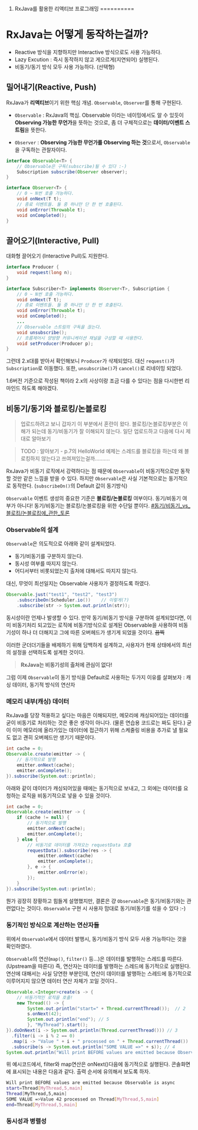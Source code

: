 1. RxJava를 활용한 리액티브 프로그래밍
==========

# RxJava는 어떻게 동작하는걸까?
* Reactive 방식을 지향하지만 Interactive 방식으로도 사용 가능하다.
* Lazy Excution : 즉시 동작하지 않고 게으르게(지연되어) 실행된다.
* 비동기/동기 방식 모두 사용 가능하다. (선택형)

## 밀어내기(Reactive, Push)
RxJava가 **리액티브**이기 위한 핵심 개념. `Observable`, `Observer`를 통해 구현된다.

* `Observable` : RxJava의 핵심. Observable 이라는 네이밍에서도 알 수 있듯이 **Observing 가능한 무언가**을 뜻하는 것으로, 좀 더 구체적으로는 **데이터/이벤트 스트림**을 뜻한다.

* `Observer` : **Observing 가능한 무언가를 Observing 하는 것**으로서, `Observable`을 구독하는 관찰자이다.

```java
interface Observable<T> {
	// Observable은 구독(subscribe)될 수 있다 :-)
	Subscription subscribe(Observer observer);
}

interface Observer<T> {
	// 0 ~ N번 호출 가능하다.
	void onNext(T t);
    // 종료 이벤트들. 둘 중 하나만 단 한 번 호출된다.
    void onError(Throwable t);
    void onCompleted();
}
```

## 끌어오기(Interactive, Pull)
대화형 끌어오기 (Interactive Pull)도 지원한다.
```java
interface Producer {
	void request(long n);
}

interface Subscriber<T> implements Observer<T>, Subscription {
	// 0 ~ N번 호출 가능하다.
	void onNext(T t);
    // 종료 이벤트들. 둘 중 하나만 단 한 번 호출된다.
    void onError(Throwable t);
    void onCompleted();
	...
    // Observable 스트림의 구독을 끊는다.
    void unsubscribe();
    // 흐름제어시 양방향 커뮤니케이션 채널을 구성할 때 사용한다.
    void setProducer(Producer p);
}
```

그런데 2.x대를 받아서 확인해보니 `Producer`가 삭제되었다. 대신 `request()`가 `Subscription`로 이동했다. 또한, `unsubscribe()`가 `cancel()`로 리네이밍 되었다.

1.6버전 기준으로 작성된 책이라 2.x의 사상이랑 조금 다를 수 있다는 점을 다시한번 리마인드 하도록 해야겠다.

## 비동기/동기와 블로킹/논블로킹
> 업로드하려고 보니 갑자기 이 부분에서 혼란이 왔다. 블로킹/논블로킹부분은 이해가 되는데 동기/비동기가 잘 이해되지 않는다. 일단 업로드하고 다음에 다시 제대로 알아보기

> TODO : 알아보기 - p.7의 HelloWorld 예제는 스레드를 블로킹을 하는데 왜 블로킹하지 않는다고 쓰여져있는걸까..........

RxJava가 비동기 로직에서 강력하다는 점 때문에 `Observable`이 비동기적으로만 동작 할 것만 같은 느낌을 받을 수 있다. 하지만 `Observable`은 사실 기본적으로는 동기적으로 동작한다. (`subscribeOn()`의 Default 값이 동기방식)

`Observable` 이벤트 생성의 중요한 기준은 **블로킹/논블로킹** 여부이다. 동기/비동기 여부가 아니다! 동기/비동기는 블로킹/논블로킹을 위한 수단일 뿐이다. [#동기/비동기_vs_블로킹/논블로킹에_관한_토론](https://www.slipp.net/questions/367)

### Observable의 설계
`Observable`은 의도적으로 아래와 같이 설계되었다.
* 동기/비동기를 구분하지 않는다.
* 동시성 여부를 따지지 않는다.
* 어디서부터 비롯되었는지 출처에 대해서도 따지지 않는다.

대신, 무엇이 최선일지는 Observable 사용자가 결정하도록 하였다.

```java
Observable.just("test1", "test2", "test3")
	.subscribeOn(Scheduler.io())	// 이렇게(?)
    .subscribe(str -> System.out.println(str));
```

동시성이란 언제나 발생할 수 있다. 만약 동기/비동기 방식을 구분하여 설계되었다면, 이미 비동기처리 되고있는 로직에 비동기방식으로 설계된 Observable을 사용하여 비동기성이 하나 더 더해지고 그에 따른 오버헤드가 생기게 되었을 것이다. ~~끔찍~~

이러한 군더더기들을 배제하기 위해 담백하게 설계하고, 사용자가 현재 상태에서의 최선의 설정을 선택하도록 설계한 것이다.

>**RxJava는 비동기성의 출처에 관심이 없다!**

그럼 이제 `Observable`이 동기 방식을 Default로 사용하는 두가지 이유를 살펴보자 : 캐싱 데이터, 동기적 방식의 연산자

### 메모리 내부(캐싱) 데이터
RxJava를 당장 적용하고 싶다는 마음은 이해되지만, 메모리에 캐싱되어있는 데이터를 굳이 비동기로 처리하는 것은 좋은 생각이 아니다. (물론 연습용 코드로는 짜도 된다.)
굳이 이미 메모리에 올라가있는 데이터에 접근하기 위해 스케줄링 비용을 추가로 낼 필요도 없고 괜히 오버헤드만 생기기 때문이다.

```java
int cache = 0;
Observable.create(emitter -> {
	// 동기적으로 발행
	emitter.onNext(cache);
    emitter.onComplete();
}).subscribe(System.out::println);
```

아래와 같이 데이터가 캐싱되어있을 때에는 동기적으로 보내고, 그 외에는 데이터를 요청하는 로직을 비동기적으로 넣을 수 있을 것이다.
```java
int cache = 0;
Observable.create(emitter -> {
	if (cache != null) {
    	// 동기적으로 발행
		emitter.onNext(cache);
    	emitter.onComplete();
    } else {
    	// 비동기로 데이터를 가져오는 requestData 호출
        requestData().subscribe(res -> {
        	emitter.onNext(cache)
            emitter.onComplete();
        }, e -> {
        	emitter.onError(e);
        });
    }
}).subscribe(System.out::println);
```

뭔가 굉장히 장황하고 힘들게 설명했지만, 결론은 걍 `Observable`은 동기/비동기와는 관련없다는 것이다. `Observable` 구현 시 사용자 맘대로 동기/비동기를 섞을 수 있다 :-)

### 동기적인 방식으로 계산하는 연산자들
위에서 `Observable`에서 데이터 발행시, 동기/비동기 방식 모두 사용 가능하다는 것을 확인하였다.

`Observable`의 연산(`map()`, `filter()` 등...)은 데이터를 발행하는 스레드를 따른다. (Upstream을 따른다) 즉, 연산자는 데이터를 발행하는 스레드에 동기적으로 실행된다. 연산에 대해서는 사실 당연한 부분인데, 연산이 데이터를 발행하는 스레드에 동기적으로 이루어지지 않으면 데이터 연산 자체가 꼬일 것이다..

```java
Observable.<Integer>create(s -> {
	// 비동기적인 로직을 호출!
    new Thread(() -> {
    	System.out.println("start=" + Thread.currentThread());	// 2
        s.onNext(42);
        System.out.println("end"); // 5
        }, "MyThread").start();
}).doOnNext(i -> System.out.println(Thread.currentThread())) // 3
  .filter(i -> i % 2 == 0)
  .map(i -> "Value " + i + " processed on " + Thread.currentThread())
  .subscribe(s -> System.out.println("SOME VALUE =>" + s)); // 4
System.out.println("Will print BEFORE values are emitted because Observable is async"); // 1
```
위 예시코드에서, filter와 map연산은 onNext()다음에 동기적으로 실행된다.
콘솔화면에 표시되는 내용은 다음과 같다. 출력 순서에 유의해서 보도록 하자.
```bash
Will print BEFORE values are emitted because Observable is async
start=Thread[MyThread,5,main]
Thread[MyThread,5,main]
SOME VALUE =>Value 42 processed on Thread[MyThread,5,main]
end=Thread[MyThread,5,main]
```

### 동시성과 병렬성